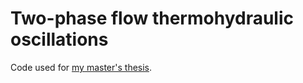 # Two-phase flow thermohydraulic oscillations
Code used for [my master's thesis](https://zir.nsk.hr/islandora/object/fsb%3A9362).
